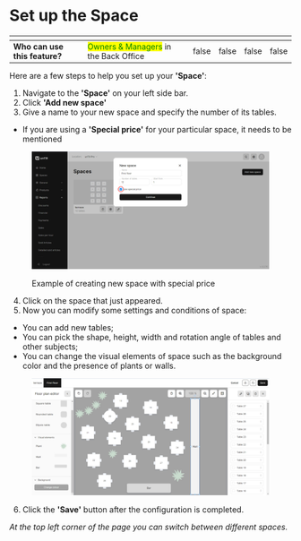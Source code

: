 # Set up the Space

<table data-card-size="large" data-view="cards" data-full-width="true"><thead><tr><th></th><th></th><th></th><th data-hidden data-type="checkbox"></th><th data-hidden data-type="checkbox"></th><th data-hidden data-type="checkbox"></th><th data-hidden data-type="checkbox"></th></tr></thead><tbody><tr><td><strong>Who can use this feature?</strong></td><td><mark style="color:green;">Owners &#x26; Managers</mark> in the Back Office</td><td></td><td>false</td><td>false</td><td>false</td><td>false</td></tr></tbody></table>

Here are a few steps to help you set up your **'Space'**:

1. Navigate to the **'Space'** on your left side bar.
2. Click **'Add new space'**
3. Give a name to your new space and specify the number of its tables.

* If you are using a **'Special price'** for your particular space, it needs to be mentioned

<figure><img src="../../.gitbook/assets/space.jpg" alt="" width="563"><figcaption><p>Example of creating new space with special price</p></figcaption></figure>

4. Click on the space that just appeared.
5. Now you can modify some settings and conditions of space:

* You can add new tables;
* You can pick the shape, height, width and rotation angle of tables and other subjects;
* You can change the visual elements of space such as the background color and the presence of plants or walls.

<figure><img src="../../.gitbook/assets/space2.jpg" alt=""><figcaption></figcaption></figure>

6. Click the **'Save'** button after the configuration is completed.

_At the top left corner of the page you can switch between different spaces._
